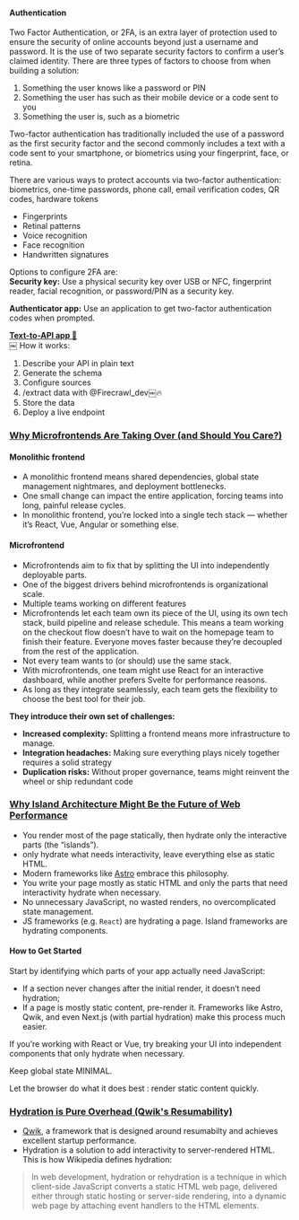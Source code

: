 #### Authentication
Two Factor Authentication, or 2FA, is an extra layer of protection used to ensure the security of online accounts beyond just a username and password. It is the use of two separate security factors to confirm a user’s claimed identity. There are three types of factors to choose from when building a solution:

1. Something the user knows like a password or PIN
2. Something the user has such as their mobile device or a code sent to you
3. Something the user is, such as a biometric

Two-factor authentication has traditionally included the use of a password as the first security factor and the second commonly includes a text with a code sent to your smartphone, or biometrics using your fingerprint, face, or retina.

There are various ways to protect accounts via two-factor authentication: biometrics, one-time passwords, phone call, email verification codes, QR codes, hardware tokens

- Fingerprints
- Retinal patterns
- Voice recognition 
- Face recognition 
- Handwritten signatures 

Options to configure 2FA are:  
**Security key:**
Use a physical security key over USB or NFC, fingerprint reader, facial recognition, or password/PIN as a security key.

**Authenticator app:**
Use an application to get two-factor authentication codes when prompted.


**[Text-to-API app 🚀](https://x.com/Dev__Digest/status/1882423344936735216)**  
￼
How it works:
1. Describe your API in plain text
2. Generate the schema
3. Configure sources
4. /extract data with @Firecrawl_dev￼🔥
5. Store the data
6. Deploy a live endpoint

### [Why Microfrontends Are Taking Over (and Should You Care?)](https://itnext.io/why-microfrontends-are-taking-over-and-should-you-care-8f0fd3ff07ac)
#### Monolithic frontend
- A monolithic frontend means shared dependencies, global state management nightmares, and deployment bottlenecks.
- One small change can impact the entire application, forcing teams into long, painful release cycles.
- In monolithic frontend, you’re locked into a single tech stack — whether it’s React, Vue, Angular or something else.

#### Microfrontend
- Microfrontends aim to fix that by splitting the UI into independently deployable parts.
- One of the biggest drivers behind microfrontends is organizational scale.
- Multiple teams working on different features
- Microfrontends let each team own its piece of the UI, using its own tech stack, build pipeline and release schedule. This means a team working on the checkout flow doesn’t have to wait on the homepage team to finish their feature. Everyone moves faster because they’re decoupled from the rest of the application.
- Not every team wants to (or should) use the same stack.
- With microfrontends, one team might use React for an interactive dashboard, while another prefers Svelte for performance reasons.
- As long as they integrate seamlessly, each team gets the flexibility to choose the best tool for their job.

**They introduce their own set of challenges:**
- **Increased complexity:** Splitting a frontend means more infrastructure to manage.
- **Integration headaches:** Making sure everything plays nicely together requires a solid strategy
- **Duplication risks:** Without proper governance, teams might reinvent the wheel or ship redundant code

### [Why Island Architecture Might Be the Future of Web Performance](https://itnext.io/island-architecture-a-smarter-way-to-build-resilient-systems-0d9b36f6a067)
* You render most of the page statically, then hydrate only the interactive parts (the “islands”).
* only hydrate what needs interactivity, leave everything else as static HTML.
* Modern frameworks like [Astro](https://astro.build/press/#assets) embrace this philosophy.
* You write your page mostly as static HTML and only the parts that need interactivity hydrate when necessary.
* No unnecessary JavaScript, no wasted renders, no overcomplicated state management.
* JS frameworks (e.g. `React`) are hydrating a page. Island frameworks are hydrating components.

#### How to Get Started
Start by identifying which parts of your app actually need JavaScript:
- If a section never changes after the initial render, it doesn’t need hydration;
- If a page is mostly static content, pre-render it.
Frameworks like Astro, Qwik, and even Next.js (with partial hydration) make this process much easier.

If you’re working with React or Vue, try breaking your UI into independent components that only hydrate when necessary.

Keep global state MINIMAL.

Let the browser do what it does best : render static content quickly.


### [Hydration is Pure Overhead (Qwik's Resumability)](https://www.builder.io/blog/hydration-is-pure-overhead#resumability-a-no-overhead-alternative-to-hydration)
- [Qwik](https://qwik.dev/), a framework that is designed around resumabilty and achieves excellent startup performance.
- Hydration is a solution to add interactivity to server-rendered HTML. This is how Wikipedia defines hydration:
> In web development, hydration or rehydration is a technique in which client-side JavaScript converts a static HTML web page, delivered either through static hosting or server-side rendering, into a dynamic web page by attaching event handlers to the HTML elements.

